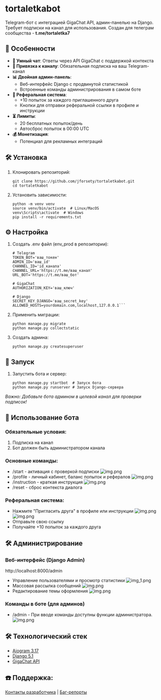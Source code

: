 # tortaletkabot

Telegram-бот с интеграцией GigaChat API, админ-панелью на Django. Требует подписки на канал для использования.
Создан для телеграм сообщества - **t.me/tortaletka7**

## 🌟 Особенности

- **🤖 Умный чат**: Ответы через API GigaChat с поддержкой контекста
- **🔑 Привязка к каналу**: Обязательная подписка на ваш Telegram-канал
- **📊 Двойная админ-панель**:
  - Веб-интерфейс Django с продвинутой статистикой
  - Встроенные команды администрирования в самом боте
- **🎯 Реферальная система**:
  - +10 попыток за каждого приглашенного друга
  - Кнопки для отправки реферальной ссылки в профиле и инструкции
- **⏳ Лимиты**:
  - 20 бесплатных попыток/день
  - Автосброс попыток в 00:00 UTC
- **💰 Монетизация**:
  - Потенциал для рекламных интеграций

## 🛠 Установка

1. Клонировать репозиторий:
   ```
   git clone https://github.com/jforsety/tortaletkabot.git
   cd tortaletkabot
   ```
2. Установить зависимости:
    ```
    python -m venv venv
    source venv/bin/activate  # Linux/MacOS
    venv\Scripts\activate  # Windows
    pip install -r requirements.txt
    ```
## ⚙ Настройка

1. Создать .env файл (env_prod в репозитории):
    ```
    # Telegram
    TOKEN_BOT='ваш_токен'
    ADMIN_ID='ваш_id'
    CHANNEL_ID='id_канала'
    CHANNEL_URL='https://t.me/ваш_канал'
    URL_BOT='https://t.me/ваш_бот'

    # GigaChat
    AUTHORIZATION_KEY='ваш_ключ'

    # Django
    SECRET_KEY_DJANGO='ваш_secret_key'
    ALLOWED_HOSTS=yourdomain.com,localhost,127.0.0.1```
   
2. Применить миграции:
    ```
    python manage.py migrate
    python manage.py collectstatic
   ```
   
3. Создать админа:
    ```
    python manage.py createsuperuser
    ```
   
## 🚀 Запуск

1. Запустить бота и сервер:
    ```
    python manage.py startbot  # Запуск бота
    python manage.py runserver # Запуск Django-сервера
    ```
   
_Важно: Добавьте бота админом в целевой канал для проверки подписок!_

## 🤖 Использование бота

### Обязательные условия:

1. Подписка на канал
2. Бот должен быть администратором канала

### Основные команды:

* /start - активация с проверкой подписки
![img.png](readme/img_6.png)
* /profile - личный кабинет, баланс попыток и рефералов
![img.png](readme/img_7.png)
* /instruction - краткая инструкция
![img.png](readme/img_8.png)
* /reset - сброс контекста диалога

### Реферальная система:

* Нажмите "Пригласить друга" в профиле или инструкции
![img.png](readme/img_4.png)
![img.png](readme/img_5.png)
* Отправьте свою ссылку
* Получайте +10 попыток за каждого друга

## 🛠 Администрирование

### Веб-интерфейс (Django Admin)
http://localhost:8000/admin

* Управление пользователями и просмотр статистики
![img_1.png](readme/img_1.png)
* Массовая рассылка сообщений
![img.png](readme/img_2.png)
* Редактирование темы оформления
![img.png](readme/img_3.png)

### Команды в боте (для админов)

* /admin - При вводе команды доступны функции администратора.
![img.png](readme/img.png)

## 🛠 Технологический стек

* [Aiogram 3.17](https://docs.aiogram.dev/en/v3.20.0.post0/)
* [Django 5.1](https://docs.djangoproject.com/en/5.2/)
* [GigaChat API](https://developers.sber.ru/portal/products/gigachat-api)

## ☎️ Поддержка:
[Контакты разработчика](https://t.me/jforsety) | [Баг-репорты](https://github.com/jforsety/tortaletkabot/issues)